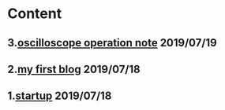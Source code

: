 # Content

## 3.[oscilloscope operation note](_posts/20190719scopetrigger.md) 2019/07/19
## 2.[my first blog](_posts/20190718myfirstpage.md) 2019/07/18
## 1.[startup](_posts/20190718startup.md) 2019/07/18
